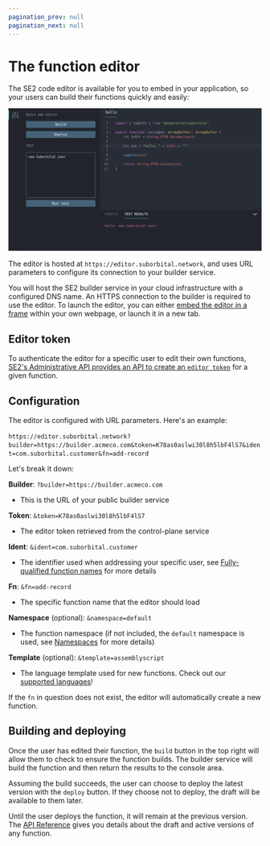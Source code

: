 ```yaml
---
pagination_prev: null
pagination_next: null
---
```


# The function editor

The SE2 code editor is available for you to embed in your application, so your users can build their functions quickly and easily:

![SE2 editor containing a 'Hello' function](../../../assets/editor-screen.png)

The editor is hosted at `https://editor.suborbital.network`, and uses URL parameters to configure its connection to your builder service.

You will host the SE2 builder service in your cloud infrastructure with a configured DNS name. An HTTPS connection to the builder is required to use the editor.
To launch the editor, you can either [embed the editor in a frame](https://developer.mozilla.org/en-US/docs/Web/HTML/Element/iframe) within your own webpage, or launch it in a new tab.

## Editor token

To authenticate the editor for a specific user to edit their own functions, [SE2's Administrative API provides an API to create an `editor token`](https://suborbital-compute.readme.io/reference/gettoken) for a given function.

## Configuration

The editor is configured with URL parameters. Here's an example:

`https://editor.suborbital.network?builder=https://builder.acmeco.com&token=K78as0aslwi30l8h5lbF4lS7&ident=com.suborbital.customer&fn=add-record`

Let's break it down:

**Builder**: `?builder=https://builder.acmeco.com`

* This is the URL of your public builder service

**Token**: `&token=K78as0aslwi30l8h5lbF4lS7`

* The editor token retrieved from the control-plane service

**Ident**: `&ident=com.suborbital.customer`

* The identifier used when addressing your specific user, see  [Fully-qualified function names](./fully-qualified-function-names.md) for more details

**Fn**: `&fn=add-record`

* The specific function name that the editor should load

**Namespace** (optional): `&namespace=default`

* The function namespace (if not included, the `default` namespace is used, see [Namespaces](docs/se2/customizing-functions/namespaces.md) for more details)

**Template** (optional): `&template=assemblyscript`

* The language template used for new functions. Check out our [supported  languages](docs/atmo/runnable-api/language-support.md)!

If the `fn` in question does not exist, the editor will automatically create a new function.

## Building and deploying

Once the user has edited their function, the `build` button in the top right will allow them to check to ensure the function builds. The builder service will build the function and then return the results to the console area.

Assuming the build succeeds, the user can choose to deploy the latest version with the `deploy` button. If they choose not to deploy, the draft will be available to them later.

Until the user deploys the function, it will remain at the previous version. The [API Reference](https://suborbital-compute.readme.io/reference/api-reference) gives you details about the draft and active versions of any function.
